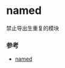 # named

禁止导出生重复的模块

### 参考

- [named](https://github.com/evcohen/eslint-plugin-jsx-a11y/blob/master/docs/rules/named)

